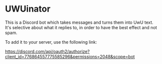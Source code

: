 # UWUinator
This is a Discord bot which takes messages and turns them into UwU text.  It's selective about what it replies to, in order to have the best effect and not spam.

To add it to your server, use the following link: 

https://discord.com/api/oauth2/authorize?client_id=776864557775585296&permissions=2048&scope=bot
